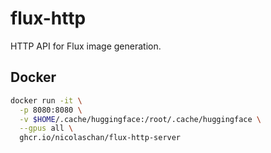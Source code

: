 # flux-http

HTTP API for Flux image generation.

## Docker

```bash
docker run -it \
  -p 8080:8080 \
  -v $HOME/.cache/huggingface:/root/.cache/huggingface \
  --gpus all \
  ghcr.io/nicolaschan/flux-http-server
```


